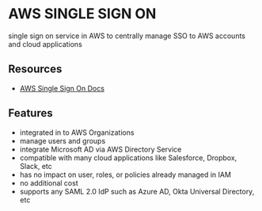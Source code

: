 # AWS SINGLE SIGN ON
single sign on service in AWS to centrally manage SSO to AWS accounts and cloud applications

## Resources
- [AWS Single Sign On Docs](https://docs.aws.amazon.com/singlesignon/latest/userguide/what-is.html)

## Features
- integrated in to AWS Organizations
- manage users and groups
- integrate Microsoft AD via AWS Directory Service
- compatible with many cloud applications like Salesforce, Dropbox, Slack, etc
- has no impact on user, roles, or policies already managed in IAM
- no additional cost
- supports any SAML 2.0 IdP such as Azure AD, Okta Universal Directory, etc